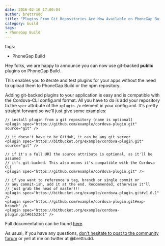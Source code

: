 ```yaml
---
date: 2016-02-16 17:00:04
author: brettrudd
title: "Plugins From Git Repositories Are Now Available on PhoneGap Build!"
category: build
tags:
- PhoneGap Build
---
```

tags:
- PhoneGap Build

Hey folks, we are happy to announce you can now use git-backed **public** plugins on PhoneGap Build.

This enables you to iterate and test plugins for your apps without the need to upload them to PhoneGap Build or the npm repository.

Adding git-backed plugins to your application is easy and is compatible with the Cordova-CLI config.xml format. All you have to do is add your repository to the `spec` attribute of the `<plugin />` element in your config.xml. It's pretty straight forward so we'll just give some examples:

    // install plugin from a git repository (name is optional)
    <plugin spec="https://github.com/example/cordova-plugin.git" source="git" />

    // it doesn't have to be GitHub, it can be any git server
    <plugin spec="https://bitbucket.org/example/cordova-plugin.git" source="git" />

    // if it's a full URI the source attribute is optional, as it'll be assumed
    // it's git-backed. This also means it's compatible with the Cordova CLI
    <plugin spec="https://github.com/example/cordova-plugin.git" />

    // if you want to reference a tag, branch or single commit or
    // any commit-ish, add it at the end. Recommended, otherwise it'll
    // just grab the head of master!!!
    <plugin spec="https://bitbucket.org/example/cordova-plugin.git#v1.0.1" />
    <plugin spec="https://github.com/example/cordova-plugin.git#exp-branch" />
    <plugin spec="https://bitbucket.org/example/cordova-plugin.git#61523d1" />

Full documentation can be found [here](http://docs.build.phonegap.com/en_US/configuring_plugins.md.html#Plugins).

As usual, if you have any questions, <a href="https://community.phonegap.com">don't hesitate to post to the community forum</a> or yell at me on twitter at @brettrudd.
